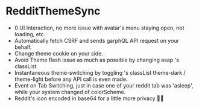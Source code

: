 # RedditThemeSync

- 0 UI Interaction, no more issue with avatar's menu staying open, not loading, etc.
- Automatically fetch CSRF and sends garphQL API request on your behalf.
- Change theme cookie on your side.
- Avoid Theme flash issue as much as possible by changing asap <html>'s classList.
- Instantaneous theme-switching by toggling <html>'s classList theme-dark / theme-light before any API call is even made.
- Event on Tab Switching, just in case one of your reddit tab was 'asleep', while your system changed of colorScheme.
- Reddit's icon encoded in base64 for a little more privacy 💖✨
